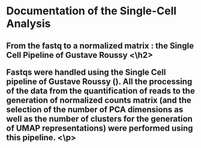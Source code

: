 <h1> Documentation of the Single-Cell Analysis </h1>


<h2> From the fastq to a normalized matrix : the Single Cell Pipeline of Gustave Roussy <\h2> 


<p>Fastqs were handled using the Single Cell pipeline of Gustave Roussy (). All the processing of the data from the quantification of reads to the generation of normalized counts matrix (and the selection of the number of PCA dimensions as well as the number of clusters for the generation of UMAP representations) were performed using this pipeline. <\p>
